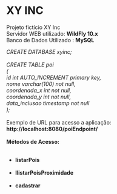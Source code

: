 # XY INC
Projeto fictício XY Inc
<br/>
Servidor WEB utilizado: <b>WildFly 10.x</b>
<br/>
Banco de Dados Utilizado : <b>MySQL</b>

<i>
CREATE DATABASE xyinc;
<br/><br/>
CREATE TABLE poi
<br/>
(
<br/>
    id int AUTO_INCREMENT primary key,
    <br/>
    nome varchar(100) not null,
    <br/>
    coordenada_x int not null,
    <br/>
    coordenada_y int not null,
    <br/>
    data_inclusao timestamp not null
    <br/>
);
</i>
<br/><br/>
Exemplo de URL para acesso a aplicação: <b>http://localhost:8080/poiEndpoint/<METODO_ACESSO><b/>
<br/><br/>
Métodos de Acesso:
<br/><br/>
<ul>
<li>listarPois</li>
<br/>
<li>llistarPoisProximidade</li>
<br/>
<li>cadastrar</li>
</ul>

